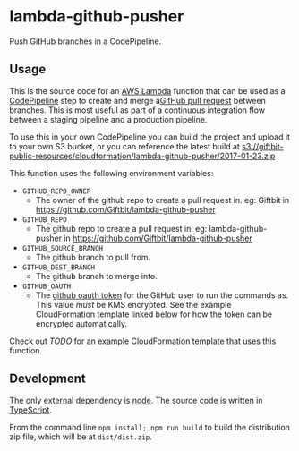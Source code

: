 # lambda-github-pusher

Push GitHub branches in a CodePipeline. 

## Usage

This is the source code for an [AWS Lambda](http://docs.aws.amazon.com/lambda/latest/dg/welcome.html) function that can be used as a [CodePipeline](http://docs.aws.amazon.com/codepipeline/latest/userguide/welcome.html) step to create and merge a[GitHub pull request](https://help.github.com/articles/about-pull-requests/) between branches.  This is most useful as part of a continuous integration flow between a staging pipeline and a production pipeline.

To use this in your own CodePipeline you can build the project and upload it to your own S3 bucket, or you can reference the latest build at [s3://giftbit-public-resources/cloudformation/lambda-github-pusher/2017-01-23.zip](s3://giftbit-public-resources/cloudformation/lambda-github-pusher/2017-01-23.zip)

This function uses the following environment variables:
- `GITHUB_REPO_OWNER`
  - The owner of the github repo to create a pull request in.  eg: Giftbit in https://github.com/Giftbit/lambda-github-pusher
- `GITHUB_REPO`
  - The github repo to create a pull request in.  eg: lambda-github-pusher in https://github.com/Giftbit/lambda-github-pusher
- `GITHUB_SOURCE_BRANCH`
  - The github branch to pull from.
- `GITHUB_DEST_BRANCH`
  - The github branch to merge into.
- `GITHUB_OAUTH`
  - The [github oauth token](https://help.github.com/articles/creating-an-access-token-for-command-line-use/) for the GitHub user to run the commands as.  This value *must* be KMS encrypted.  See the example CloudFormation template linked below for how the token can be encrypted automatically.

Check out *TODO* for an example CloudFormation template that uses this function. 

## Development

The only external dependency is [node](https://nodejs.org/en/).  The source code is written in [TypeScript](https://www.typescriptlang.org/).

From the command line `npm install; npm run build` to build the distribution zip file, which will be at `dist/dist.zip`.
